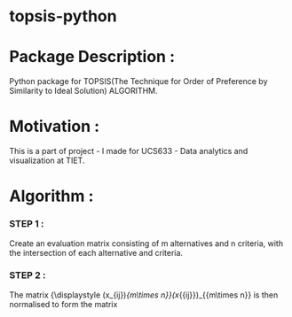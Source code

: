 # topsis-python
# Package Description : 
Python package for TOPSIS(The Technique for Order of Preference by Similarity to Ideal Solution) ALGORITHM.  
# Motivation :   
This is a part of project - I made for UCS633 - Data analytics and visualization at TIET.
# Algorithm :    
### STEP 1 :    
Create an evaluation matrix consisting of m alternatives and n criteria, with the intersection of each alternative and criteria.

### STEP 2 :   
The matrix {\displaystyle (x_{ij})_{m\times n}}(x_{{ij}})_{{m\times n}} is then normalised to form the matrix
